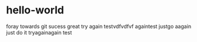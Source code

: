 # hello-world
foray towards git
sucess great
try again
testvdfvdfvf
againtest
justgo
aagain
just do it tryagainagain
test
